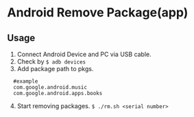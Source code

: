# Android Remove Package(app)

## Usage

1. Connect Android Device and PC via USB cable.
2. Check <serial number> by `$ adb devices`
3. Add package path to pkgs.
  ```
    #example
    com.google.android.music
    com.google.android.apps.books
  ```
4. Start removing packages.
  `$ ./rm.sh <serial number>`
